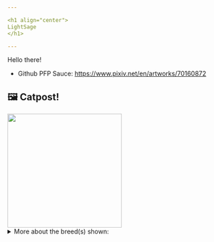```yaml
---

<h1 align="center">
LightSage
</h1>

---
```


Hello there!


- Github PFP Sauce: https://www.pixiv.net/en/artworks/70160872


## 🖼️ Catpost!

<sub>
    <img src="https://cdn2.thecatapi.com/images/BQMSld0A0.jpg" height="256">
</sub>


<details>
<summary>More about the breed(s) shown:</summary>

Breed: Dragon Li

Description: The Dragon Li is loyal, but not particularly affectionate. They are known to be very intelligent, and their natural breed status means that they're very active. She is is gentle with people, and has a reputation as a talented hunter of rats and other vermin.

Links:
<ul>
  <li>CFA None available</li>
  <li>Wikipedia https://en.wikipedia.org/wiki/Dragon_Li</li>
</ul> 

</details>
